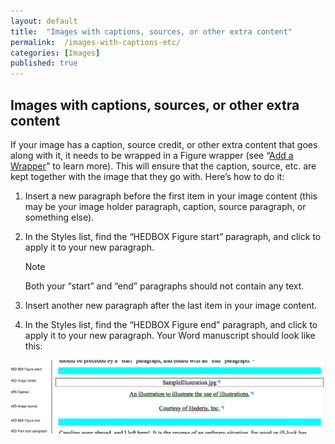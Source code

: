 ```yaml
---
layout: default
title:  "Images with captions, sources, or other extra content"
permalink:  /images-with-captions-etc/
categories: [Images]
published: true
---
```


<section data-type="chapter" class="hsecchapter" data-hederis-type="hsecchapter" id="images-with-captions-etc" data-pi-attrs="id: images-with-captions-etc" role="doc-chapter" title="Images with captions, sources, or other extra content"><h1 data-hederis-type="hblkchaptitle" class="hblkchaptitle" id="pjaskSsjS">Images with captions, sources, or other extra content</h1>
    <p class="hblkp" data-hederis-type="hblkp" id="p2SDFa5nz">If your image has a caption, source credit, or other extra content that goes along with it, it needs to be wrapped in a Figure wrapper (see &#8220;<a href="{% post_url 2019-04-27-15-AddaWrapper %}"><span class="Hyperlink">Add a Wrapper</span></a>&#8221; to learn more). This will ensure that the caption, source, etc. are kept together with the image that they go with. Here&#8217;s how to do it:</p>
    <ol class="hwprnum-list" data-hederis-type="hwprnum-list" id="pebkQ8vE1"><li class="hblkoli" data-hederis-type="hblkoli" id="liX2rnGJBV"><p class="hblkoli" data-hederis-type="hblkoli" id="pw2RUE56r">Insert a new paragraph before the first item in your image content (this may be your image holder paragraph, caption, source paragraph, or something else).</p></li>
    <li class="hblkoli" data-hederis-type="hblkoli" id="lixpWnhXYu"><p class="hblkoli" data-hederis-type="hblkoli" id="poBx666zG">In the Styles list, find the &#8220;HEDBOX Figure start&#8221; paragraph, and click to apply it to your new paragraph.</p><aside class="hwprbox box" data-hederis-type="hwprbox" id="pB69fBvMT" data-type="sidebar"><p class="hblktype" data-hederis-type="hblktype" id="pDg3i9x3g">Note</p>
    <p class="hblkp" data-hederis-type="hblkp" id="pc29AoEiA">Both your &#8220;start&#8221; and &#8220;end&#8221; paragraphs should not contain any text.</p>
    </aside>
    </li>
    <li class="hblkoli" data-hederis-type="hblkoli" id="liPEQkPMGp"><p class="hblkoli" data-hederis-type="hblkoli" id="p7chyq9eV">Insert another new paragraph after the last item in your image content.</p></li>
    <li class="hblkoli" data-hederis-type="hblkoli" id="li19o1JF4W"><p class="hblkoli" data-hederis-type="hblkoli" id="pbKWy4WFA">In the Styles list, find the &#8220;HEDBOX Figure end&#8221; paragraph, and click to apply it to your new paragraph. Your Word manuscript should look like this:</p></li>
    </ol>
    <img data-hederis-type="hblkimg" class="hblkimg" id="pNa6vjMiV" src="/images/image_2.png"/>
    </section>
    